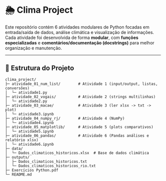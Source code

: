 # 🌦️ Clima Project  

Este repositório contém 6 atividades modulares de Python focadas em entrada/saída de dados, análise climática e visualização de informações.  
Cada atividade foi desenvolvida de forma **modular**, com **funções especializadas** e **comentários/documentação (docstrings)** para melhor organização e manutenção.  

---

## 📂 Estrutura do Projeto

```text
clima_project/
├─ atividade_01_num_list/        # Atividade 1 (input/output, listas, conversões)
│  └─ atividade1.py
├─ atividade_02_vogais/          # Atividade 2 (strings multilinhas)
│  └─ atividade2.py
├─ atividade_03_macae/           # Atividade 3 (ler xlsx -> txt -> plot)
│  └─ atividade3.ipynb
├─ atividade_04_numpy_rj/        # Atividade 4 (NumPy)
│  └─ atividade4.ipynb
├─ atividade_05_matplotlib/      # Atividade 5 (plots comparativos)
│  └─ atividade5.ipynb
├─ atividade_06_pandas/          # Atividade 6 (Pandas análises e relatório xlsx)
│  └─ atividade6.ipynb
├─ data/
│  └─ Dados_climaticos_historicos.xlsx  # Base de dados climática
├─ outputs/
│  ├─ Dados_climaticos_historicos.txt
│  └─ Dados_climaticos_historicos_rio.txt
├─ Exercícios Python.pdf
└─ README.md
